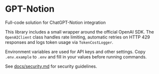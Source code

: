 # GPT-Notion

Full-code solution for ChatGPT-Notion integration

This library includes a small wrapper around the official OpenAI SDK. The
`OpenAIClient` class handles rate limiting, automatic retries on HTTP 429
responses and logs token usage via `TokenCostLogger`.

Environment variables are used for API keys and other settings. Copy
`.env.example` to `.env` and fill in your values before running commands.

See [docs/security.md](docs/security.md) for security guidelines.
